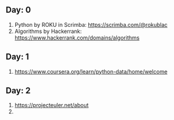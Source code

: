 ## Day: 0
1. Python by ROKU in Scrimba: https://scrimba.com/@rokublac
1. Algorithms by Hackerrank: https://www.hackerrank.com/domains/algorithms

## Day: 1
1. https://www.coursera.org/learn/python-data/home/welcome

## Day: 2
1. https://projecteuler.net/about
1. 